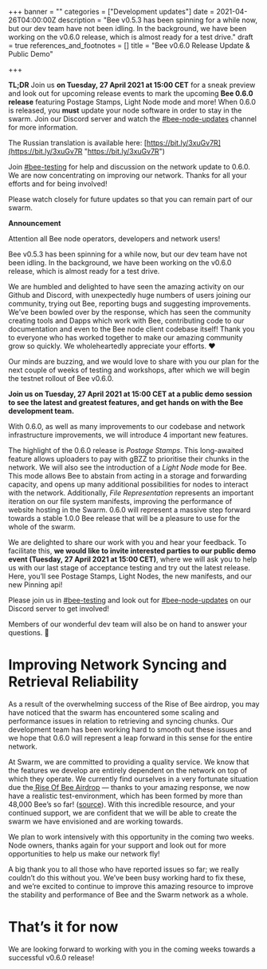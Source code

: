 +++
banner = ""
categories = ["Development updates"]
date = 2021-04-26T04:00:00Z
description = "Bee v0.5.3 has been spinning for a while now, but our dev team have not been idling. In the background, we have been working on the v0.6.0 release, which is almost ready for a test drive."
draft = true
references_and_footnotes = []
title = "Bee v0.6.0 Release Update & Public Demo"

+++

**TL;DR** Join us **on Tuesday, 27 April 2021 at 15:00 CET** for a sneak preview and look out for upcoming release events to mark the upcoming **Bee 0.6.0 release** featuring Postage Stamps, Light Node mode and more! When 0.6.0 is released, you **must** update your node software in order to stay in the swarm. Join our Discord server and watch the [#bee-node-updates](https://discord.gg/MVz8y5pbbN) channel for more information.

The Russian translation is available here: [https://bit.ly/3xuGv7R](https://bit.ly/3xuGv7R "https://bit.ly/3xuGv7R")

Join [#bee-testing](https://discord.gg/MVz8y5pbbN) for help and discussion on the network update to 0.6.0. We are now concentrating on improving our network. Thanks for all your efforts and for being involved!

Please watch closely for future updates so that you can remain part of our swarm.

**Announcement**

Attention all Bee node operators, developers and network users!

Bee v0.5.3 has been spinning for a while now, but our dev team have not been idling. In the background, we have been working on the v0.6.0 release, which is almost ready for a test drive.

We are humbled and delighted to have seen the amazing activity on our Github and Discord, with unexpectedly huge numbers of users joining our community, trying out Bee, reporting bugs and suggesting improvements. We’ve been bowled over by the response, which has seen the community creating tools and Dapps which work with Bee, contributing code to our documentation and even to the Bee node client codebase itself! Thank you to everyone who has worked together to make our amazing community grow so quickly. We wholeheartedly appreciate your efforts. ❤️

Our minds are buzzing, and we would love to share with you our plan for the next couple of weeks of testing and workshops, after which we will begin the testnet rollout of Bee v0.6.0.

**Join us on Tuesday, 27 April 2021 at 15:00 CET at a public demo session to see the latest and greatest features, and get hands on with the Bee development team.**

With 0.6.0, as well as many improvements to our codebase and network infrastructure improvements, we will introduce 4 important new features.

The highlight of the 0.6.0 release is _Postage Stamps_. This long-awaited feature allows uploaders to pay with gBZZ to prioritise their chunks in the network. We will also see the introduction of a _Light Node_ mode for Bee. This mode allows Bee to abstain from acting in a storage and forwarding capacity, and opens up many additional possibilities for nodes to interact with the network. Additionally, _File Representation_ represents an important iteration on our file system manifests, improving the performance of website hosting in the Swarm. 0.6.0 will represent a massive step forward towards a stable 1.0.0 Bee release that will be a pleasure to use for the whole of the swarm.

We are delighted to share our work with you and hear your feedback. To facilitate this, **we would like to invite interested parties to our public demo event (Tuesday, 27 April 2021 at 15:00 CET)**, where we will ask you to help us with our last stage of acceptance testing and try out the latest release. Here, you’ll see Postage Stamps, Light Nodes, the new manifests, and our new Pinning api!

Please join us in [#bee-testing](https://discord.gg/MVz8y5pbbN) and look out for [#bee-node-updates](https://discord.gg/MVz8y5pbbN) on our Discord server to get involved!

Members of our wonderful dev team will also be on hand to answer your questions. 🐝

# Improving Network Syncing and Retrieval Reliability

As a result of the overwhelming success of the Rise of Bee airdrop, you may have noticed that the swarm has encountered some scaling and performance issues in relation to retrieving and syncing chunks. Our development team has been working hard to smooth out these issues and we hope that 0.6.0 will represent a leap forward in this sense for the entire network.

At Swarm, we are committed to providing a quality service. We know that the features we develop are entirely dependent on the network on top of which they operate. We currently find ourselves in a very fortunate situation due the[ Rise Of Bee Airdrop](https://hackmd.io/v4Rw09-pQkWK-XLWbNu-tg) — thanks to your amazing response, we now have a realistic test-environment, which has been formed by more than 48,000 Bee’s so far! ([source](https://beenodes.live/)). With this incredible resource, and your continued support, we are confident that we will be able to create the swarm we have envisioned and are working towards.

We plan to work intensively with this opportunity in the coming two weeks. Node owners, thanks again for your support and look out for more opportunities to help us make our network fly!

A big thank you to all those who have reported issues so far; we really couldn’t do this without you. We’ve been busy working hard to fix these, and we’re excited to continue to improve this amazing resource to improve the stability and performance of Bee and the Swarm network as a whole.

# That’s it for now

We are looking forward to working with you in the coming weeks towards a successful v0.6.0 release!
